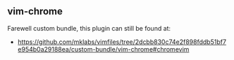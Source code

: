 ## vim-chrome

Farewell custom bundle, this plugin can still be found at:

- https://github.com/mklabs/vimfiles/tree/2dcbb830c74e2f898fddb51bf7e954b0a29188ea/custom-bundle/vim-chrome#chromevim

